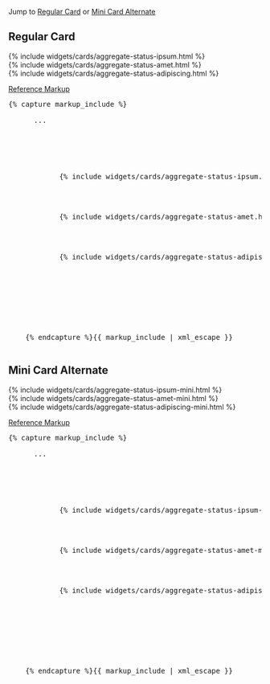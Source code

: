 <p>Jump to <a href="#example-code-1">Regular Card</a> or <a href="#example-code-2">Mini Card Alternate</a></p>
<h2 id="example-code-1">Regular Card</h2>
<div class="example-bg">
  <div class="row">
    <div class="example-pf col-md-9">
      <div class="cards-pf">
        <div class="container-fluid container-cards-pf">
          <div class="row-cards-pf">
            <div class="col-xs-12 col-sm-6 col-md-4" style="padding-left: 0px;">
              {% include widgets/cards/aggregate-status-ipsum.html %}
            </div>
            <div class="col-xs-12 col-sm-6 col-md-4">
              {% include widgets/cards/aggregate-status-amet.html %}
            </div>
            <div class="col-xs-12 col-sm-6 col-md-4" style="padding-right: 0px;">
              {% include widgets/cards/aggregate-status-adipiscing.html %}
            </div>
          </div>
        </div>
      </div>
    </div>
  </div>
</div>
<p class="reference-markup"><a class="collapse-toggle" data-toggle="collapse" aria-expanded="true" aria-controls="markup-1" href="#markup-1">Reference Markup</a></p>
<div class="collapse in" id="markup-1">
  <pre class="prettyprint">{% capture markup_include %}
    <body class="cards-pf">
      ...
      <div class="container-fluid container-cards-pf">
        <div class="row row-cards-pf">
          <div class="col-xs-6 col-sm-4 col-md-4">
            {% include widgets/cards/aggregate-status-ipsum.html %}
          </div>
          <div class="col-xs-6 col-sm-4 col-md-4">
            {% include widgets/cards/aggregate-status-amet.html %}
          </div>
          <div class="col-xs-6 col-sm-4 col-md-4">
            {% include widgets/cards/aggregate-status-adipiscing.html %}
          </div>
        </div><!-- /row -->
      </div><!-- /container -->
      <script src="/components/jquery-match-height/dist/jquery.matchHeight-min.js"></script>
      <script>
      $(function() {
        // matchHeight the contents of each .card-pf and then the .card-pf itself
        $(".row-cards-pf > [class*='col'] > .card-pf .card-pf-title").matchHeight();
        $(".row-cards-pf > [class*='col'] > .card-pf > .card-pf-body").matchHeight();
        $(".row-cards-pf > [class*='col'] > .card-pf > .card-pf-footer").matchHeight();
        $(".row-cards-pf > [class*='col'] > .card-pf").matchHeight();
        // initialize tooltips
        $('[data-toggle="tooltip"]').tooltip();
      });
      </script>
    </body>
    {% endcapture %}{{ markup_include | xml_escape }}
  </pre>
</div>
<h2 id="example-code-2">Mini Card Alternate</h2>
<div class="example-bg">
  <div class="row">
    <div class="example-pf col-md-9">
      <div class="cards-pf">
        <div class="container-fluid container-cards-pf">
          <div class="row-cards-pf">
            <div class="col-xs-12 col-sm-6 col-md-4" style="padding-left: 0px;">
              {% include widgets/cards/aggregate-status-ipsum-mini.html %}
            </div>
            <div class="col-xs-12 col-sm-6 col-md-4">
              {% include widgets/cards/aggregate-status-amet-mini.html %}
            </div>
            <div class="col-xs-12 col-sm-6 col-md-4" style="padding-right: 0px;">
              {% include widgets/cards/aggregate-status-adipiscing-mini.html %}
            </div>
          </div>
        </div>
      </div>
    </div>
  </div>
</div>
<p class="reference-markup"><a class="collapse-toggle" data-toggle="collapse" aria-expanded="true" aria-controls="markup-2" href="#markup-2">Reference Markup</a></p>
<div class="collapse in" id="markup-2">
  <pre class="prettyprint">{% capture markup_include %}
    <body class="cards-pf">
      ...
      <div class="container-fluid container-cards-pf">
        <div class="row row-cards-pf">
          <div class="col-xs-6 col-sm-4 col-md-4">
            {% include widgets/cards/aggregate-status-ipsum-mini.html %}
          </div>
          <div class="col-xs-6 col-sm-4 col-md-4">
            {% include widgets/cards/aggregate-status-amet-mini.html %}
          </div>
          <div class="col-xs-6 col-sm-4 col-md-4">
            {% include widgets/cards/aggregate-status-adipiscing-mini.html %}
          </div>
        </div><!-- /row -->
      </div><!-- /container -->
      <script src="/components/jquery-match-height/dist/jquery.matchHeight-min.js"></script>
      <script>
      $(function() {
        // matchHeight the contents of each .card-pf and then the .card-pf itself
        $(".row-cards-pf > [class*='col'] > .card-pf .card-pf-title").matchHeight();
        $(".row-cards-pf > [class*='col'] > .card-pf > .card-pf-body").matchHeight();
        $(".row-cards-pf > [class*='col'] > .card-pf > .card-pf-footer").matchHeight();
        $(".row-cards-pf > [class*='col'] > .card-pf").matchHeight();
        // initialize tooltips
        $('[data-toggle="tooltip"]').tooltip();
      });
      </script>
    </body>
    {% endcapture %}{{ markup_include | xml_escape }}
  </pre>
</div>
